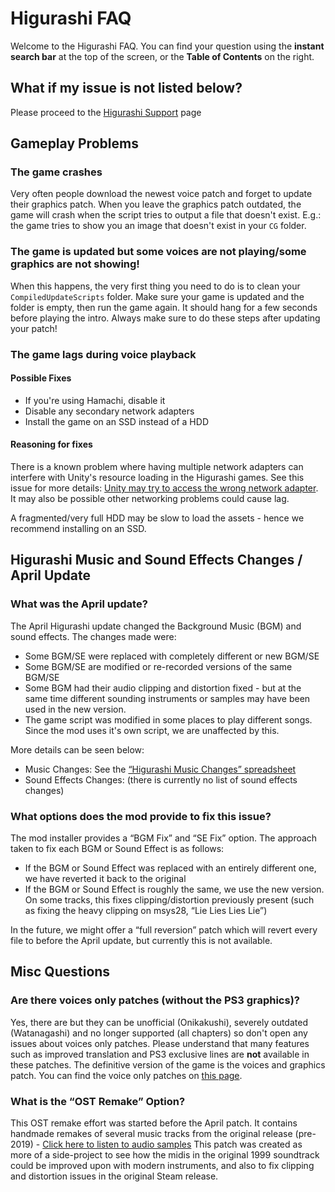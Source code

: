 # Higurashi FAQ

Welcome to the Higurashi FAQ. You can find your question using the **instant search bar** at the top of the screen, or the **Table of Contents** on the right.

## What if my issue is not listed below?

Please proceed to the [Higurashi Support](support.md) page

## Gameplay Problems

### The game crashes

Very often people download the newest voice patch and forget to update their graphics patch. When you leave the graphics patch outdated, the game will crash when the script tries to output a file that doesn't exist.
E.g.: the game tries to show you an image that doesn't exist in your ``CG`` folder.

### The game is updated but some voices are not playing/some graphics are not showing!

When this happens, the very first thing you need to do is to clean your ``CompiledUpdateScripts`` folder. Make sure your game is updated and the folder is empty, then run the game again. It should hang for a few seconds before playing the intro.
Always make sure to do these steps after updating your patch!

### The game lags during voice playback

#### Possible Fixes

- If you're using Hamachi, disable it
- Disable any secondary network adapters
- Install the game on an SSD instead of a HDD

#### Reasoning for fixes

There is a known problem where having multiple network adapters can interfere with Unity's resource loading in the Higurashi games. See this issue for more details: [Unity may try to access the wrong network adapter](https://answers.unity.com/questions/623448/www-class-for-loading-local-texture-is-very-slow.html). It may also be possible other networking problems could cause lag.

A fragmented/very full HDD may be slow to load the assets - hence we recommend installing on an SSD.

## Higurashi Music and Sound Effects Changes / April Update

### What was the April update?

The April Higurashi update changed the Background Music (BGM) and sound effects. The changes made were:

- Some BGM/SE were replaced with completely different or new BGM/SE
- Some BGM/SE are modified or re-recorded versions of the same BGM/SE
- Some BGM had their audio clipping and distortion fixed - but at the same time different sounding instruments or samples may have been used in the new version.
- The game script was modified in some places to play different songs. Since the mod uses it's own script, we are unaffected by this.

More details can be seen below:

- Music Changes: See the [“Higurashi Music Changes” spreadsheet](https://docs.google.com/spreadsheets/d/1c4Ou9ssNuTAsxJozD0nnc-fzfaIwAdk30F2JhhQGmw4/edit?usp=sharing)
- Sound Effects Changes: (there is currently no list of sound effects changes)

### What options does the mod provide to fix this issue?

The mod installer provides a “BGM Fix” and “SE Fix” option. The approach taken to fix each BGM or Sound Effect is as follows:

- If the BGM or Sound Effect was replaced with an entirely different one, we have reverted it back to the original
- If the BGM or Sound Effect is roughly the same, we use the new version. On some tracks, this fixes clipping/distortion previously present (such as fixing the heavy clipping on msys28, “Lie Lies Lies Lie”)

In the future, we might offer a “full reversion” patch which will revert every file to before the April update, but currently this is not available.

## Misc Questions

### Are there voices only patches (without the PS3 graphics)?

Yes, there are but they can be unofficial (Onikakushi), severely outdated (Watanagashi) and no longer supported (all chapters) so don't open any issues about voices only patches. Please understand that many features such as improved translation and PS3 exclusive lines are **not** available in these patches. The definitive version of the game is the voices and graphics patch. You can find the voice only patches on [this page](https://07th-mod.com/wiki/Higurashi/Higurashi-Part-1.1---Voices-only-Patch/).

### What is the “OST Remake” Option?

This OST remake effort was started before the April patch. It contains handmade remakes of several music tracks from the original release (pre-2019) - [Click here to listen to audio samples](https://radiataalice.bandcamp.com/album/hinamizawa-syndrome-vol-1)
This patch was created as more of a side-project to see how the midis in the original 1999 soundtrack could be improved upon with modern instruments, and also to fix clipping and distortion issues in the original Steam release.
